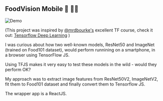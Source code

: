 ## FoodVision Mobile 🍔 👀📱

![Demo](https://media.giphy.com/media/EBmtWTOA0ZgeMXP8Xg/giphy.gif)

(This project was inspired by [@mrdbourke's](https://github.com/mrdbourke) excellent TF course, check it out: [Tensorflow Deep Learning](https://github.com/mrdbourke/tensorflow-deep-learning) )

I was curious about how two well-known models, ResNet50 and ImageNet (trained on Food101 dataset), would perform runnining on a smartphone, in a browser using TensorFlow JS.

Using TFJS makes it very easy to test these models in the wild - would they perform OK?

My approach was to extract image features from ResNet50V2, ImageNetV2, fit them to Food101 dataset and finally convert them to Tensorflow JS.

The wrapper app is a ReactJS.
